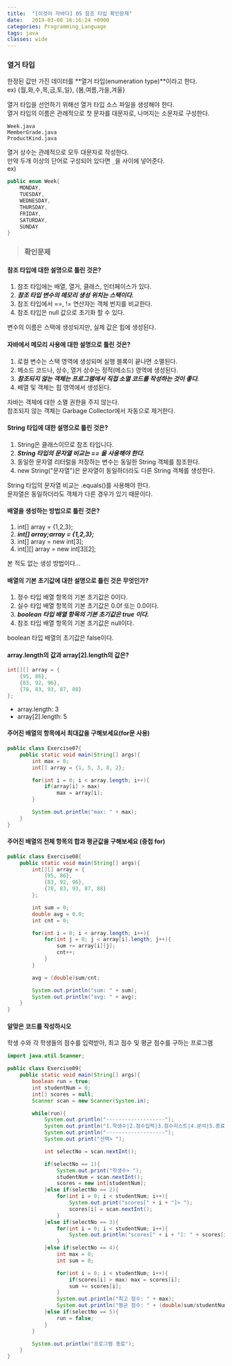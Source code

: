 ```yaml
---
title:  "[이것이 자바다] 05 참조 타입 확인문제"
date:   2019-03-08 16:16:24 +0900
categories: Programming_Language
tags: java
classes: wide
---
```


### 열거 타입

한정된 값만 가진 데이터를 **열거 타입(enumeration type)**이라고 한다.  
ex) {월,화,수,목,금,토,일}, {봄,여름,가을,겨울}  
  
열거 타입을 선언하기 위해선 열거 타입 소스 파일을 생성해야 한다.  
열거 타입의 이름은 관례적으로 첫 문자를 대문자로, 나머지는 소문자로 구성한다.  

```
Week.java
MemberGrade.java
ProductKind.java
```

열거 상수는 관례적으로 모두 대문자로 작성한다.  
만약 두개 이상의 단어로 구성되어 있다면 `_`을 사이에 넣어준다.  
ex)  

```java
public enum Week{
	MONDAY,
	TUESDAY,
	WEDNESDAY,
	THURSDAY,
	FRIDAY,
	SATURDAY,
	SUNDAY
}
```

> ### 확인문제

#### 참조 타입에 대한 설명으로 틀린 것은?

1. 참조 타입에는 배열, 열거, 클래스, 인터페이스가 있다.
2. **_참조 타입 변수의 메모리 생성 위치는 스택이다._**
3. 참조 타입에서 ==, != 연산자는 객체 번지를 비교한다.
4. 참조 타입은 null 값으로 초기화 할 수 있다.

변수의 이름은 스택에 생성되지만, 실제 값은 힙에 생성된다.  

#### 자바에서 메모리 사용에 대한 설명으로 틀린 것은?

1. 로컬 변수는 스택 영역에 생성되며 실행 블록이 끝나면 소멸된다.
2. 메소드 코드나, 상수, 열거 상수는 정적(메소드) 영역에 생성된다.
3. **_참조되지 않는 객체는 프로그램에서 직접 소멸 코드를 작성하는 것이 좋다._**
4. 배열 및 객체는 힙 영역에서 생성된다.

자바는 객체에 대한 소멸 권한을 주지 않는다.  
참조되지 않는 객체는 Garbage Collector에서 자동으로 제거한다.  

#### String 타입에 대한 설명으로 틀린 것은?

1. String은 클래스이므로 참조 타입니다.
2. **_String 타입의 문자열 비교는 == 을 사용해야 한다._**
3. 동일한 문자열 리터럴을 저장하는 변수는 동일한 String 객체를 참조한다.
4. new String("문자열")은 문자열이 동일하더라도 다른 String 객체를 생성한다.

String 타입의 문자열 비교는 .equals()를 사용해야 한다.  
문자열은 동일하더라도 객체가 다른 경우가 있기 때문이다.  

#### 배열을 생성하는 방법으로 틀린 것은?

1. int[] array = {1,2,3};
2. **_int[] array;array = {1,2,3};_**
3. int[] array = new int[3];
4. int[][] array = new int[3][2];

본 적도 없는 생성 방법이다...

#### 배열의 기본 초기값에 대한 설명으로 틀린 것은 무엇인가?

1. 정수 타입 배열 항목의 기본 초기값은 0이다.
2. 실수 타입 배열 항목의 기본 초기값은 0.0f 또는 0.0이다.
3. **_boolean 타입 배열 항목의 기본 초기값은 true 이다._**
4. 참조 타입 배열 항목의 기본 초기값은 null이다.

boolean 타입 배열의 초기값은 false이다.

#### array.length의 값과 array[2].length의 값은?

```java
int[][] array = {
	{95, 86},
	{83, 92, 96},
	{78, 83, 93, 87, 88}
};
```

- array.length: 3
- array[2].length: 5

#### 주어진 배열의 항목에서 최대값을 구해보세요(for문 사용)

```java
public class Exercise07{
	public static void main(String[] args){
		int max = 0;
		int[] array = {1, 5, 3, 8, 2};

		for(int i = 0; i < array.length; i++){
			if(array[i] > max)
				max = array[i];
		}

		System.out.println("max: " + max);
	}
}
```

#### 주어진 배열의 전체 항목의 합과 평균값을 구해보세요 (중첩 for)

```java
public class Exercise08{
	public static void main(String[] args){
		int[][] array = {
			{95, 86},
			{83, 92, 96},
			{78, 83, 93, 87, 88}
		};

		int sum = 0;
		double avg = 0.0;
		int cnt = 0;

		for(int i = 0; i < array.length; i++){
			for(int j = 0; j < array[i].length; j++){
				sum += array[i][j];
				cnt++;
			}
		}

		avg = (double)sum/cnt;

		System.out.println("sum: " + sum);
		System.out.println("avg: " + avg);
	}
}
```

#### 알맞은 코드를 작성하시오

학생 수와 각 학생들의 점수를 입력받아, 최고 점수 및 평균 점수를 구하는 프로그램

```java
import java.util.Scanner;

public class Exercise09{
	public static void main(String[] args){
		boolean run = true;
		int studentNum = 0;
		int[] scores = null;
		Scanner scan = new Scanner(System.in);

		while(run){
			System.out.println("-------------------");
			System.out.println("1.학생수|2.점수입력|3.점수리스트|4.분석|5.종료");
			System.out.println("-------------------");
			System.out.print("선택> ");

			int selectNo = scan.nextInt();

			if(selectNo == 1){
				System.out.print("학생수> ");
				studentNum = scan.nextInt();
				scores = new int[studentNum];
			}else if(selectNo == 2){
				for(int i = 0; i < studentNum; i++){
					System.out.print("scores[" + i + "]> ");
					scores[i] = scan.nextInt();
				}
			}else if(selectNo == 3){
				for(int i = 0; i < studentNum; i++){
					System.out.println("scores[" + i + "]: " + scores[i]);
				}
			}else if(selectNo == 4){
				int max = 0;
				int sum = 0;

				for(int i = 0; i < studentNum; i++){
					if(scores[i] > max) max = scores[i];
					sum += scores[i];
				}
				System.out.println("최고 점수: " + max);
				System.out.println("평균 점수: " + (double)sum/studentNum);
			}else if(selectNo == 5){
				run = false;
			}
		}

		System.out.println("프로그램 종료");
	}
}
```